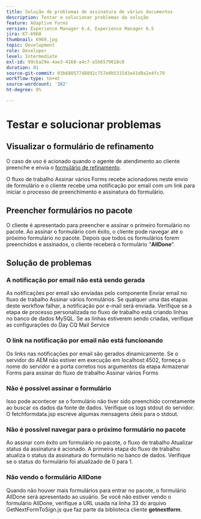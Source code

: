 ```yaml
---
title: Solução de problemas de assinatura de vários documentos
description: Testar e solucionar problemas da solução
feature: Adaptive Forms
version: Experience Manager 6.4, Experience Manager 6.5
jira: KT-6960
thumbnail: 6960.jpg
topic: Development
role: Developer
level: Intermediate
exl-id: 99cba29e-4ae3-4160-a4c7-a5b6579618c0
duration: 81
source-git-commit: 03b68057748892c757e0b5315d3a41d0a2e4fc79
workflow-type: tm+mt
source-wordcount: '382'
ht-degree: 0%

---
```


# Testar e solucionar problemas


## Visualizar o formulário de refinamento

O caso de uso é acionado quando o agente de atendimento ao cliente preenche e envia o [formulário de refinamento](http://localhost:4502/content/dam/formsanddocuments/formsandsigndemo/refinanceform/jcr:content?wcmmode=disabled).

O fluxo de trabalho Assinar vários Forms recebe acionadores neste envio de formulário e o cliente recebe uma notificação por email com um link para iniciar o processo de preenchimento e assinatura do formulário.

## Preencher formulários no pacote

O cliente é apresentado para preencher e assinar o primeiro formulário no pacote. Ao assinar o formulário com êxito, o cliente pode navegar até o próximo formulário no pacote. Depois que todos os formulários forem preenchidos e assinados, o cliente receberá o formulário &quot;**AllDone**&quot;.

## Solução de problemas

### A notificação por email não está sendo gerada

As notificações por email são enviadas pelo componente Enviar email no fluxo de trabalho Assinar vários formulários. Se qualquer uma das etapas deste workflow falhar, a notificação por e-mail será enviada. Verifique se a etapa de processo personalizada no fluxo de trabalho está criando linhas no banco de dados MySQL. Se as linhas estiverem sendo criadas, verifique as configurações do Day CQ Mail Service

### O link na notificação por email não está funcionando

Os links nas notificações por email são gerados dinamicamente. Se o servidor do AEM não estiver em execução em localhost:4502, forneça o nome do servidor e a porta corretos nos argumentos da etapa Armazenar Forms para assinar do fluxo de trabalho Assinar vários Forms

### Não é possível assinar o formulário

Isso pode acontecer se o formulário não tiver sido preenchido corretamente ao buscar os dados da fonte de dados. Verifique os logs stdout do servidor. O fetchformdata.jsp escreve algumas mensagens úteis para o stdout.

### Não é possível navegar para o próximo formulário no pacote

Ao assinar com êxito um formulário no pacote, o fluxo de trabalho Atualizar status da assinatura é acionado. A primeira etapa do fluxo de trabalho atualiza o status da assinatura do formulário no banco de dados. Verifique se o status do formulário foi atualizado de 0 para 1.

### Não vendo o formulário AllDone

Quando não houver mais formulários para entrar no pacote, o formulário AllDone será apresentado ao usuário. Se você não estiver vendo o formulário AllDone, verifique a URL usada na linha 33 do arquivo GetNextFormToSign.js que faz parte da biblioteca cliente **getnextform**.
